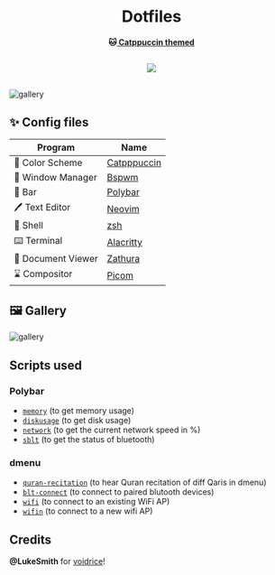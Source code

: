 <h1 align="center">
	Dotfiles
  <br>
  </h1>
  <h4 align ="center">🐱<a href="https://www.github.com/catppuccin/catppuccin"> Catppuccin themed</a>
  <br></h4>
	<h2 align ="center"><p align="center">
    <a href="https://github.com/tsjazil/dotfiles/stargazers"><img src="https://img.shields.io/github/stars/tsjazil/dotfiles?colorA=1e1e28&colorB=c9cbff&style=for-the-badge&logo=starship"></a></p>
	
</h2>


##  
![gallery](https://raw.githubusercontent.com/tsjazil/dotfiles/main/assets/carousel.png)
## 
##
## ✨ Config files

| Program           | Name                                                                                                                         |
| ----------------- | -----------------------------------------------------------------------------------------------------------------------------|
| 🎨 Color Scheme    | [Catpppuccin](https://github.com/catppuccin)                                                                                |
| 🚀 Window Manager  | [Bspwm](https://github.com/baskerville/bspwm)                                                                               |
| 🚧 Bar             | [Polybar](https://github.com/polybar/polybar)                                                                               |
| 🖊️ Text Editor     | [Neovim](https://github.com/neovim/neovim)                                                                                  |
| 🐚 Shell           | [zsh](http://en.wikipedia.org/wiki/Z_shell)                                                                                                |
| ⌨️ Terminal        | [Alacritty](https://github.com/alacritty/alacritty)                                                                         |
| 📄 Document Viewer | [Zathura](https://github.com/pwmt/zathura)                                                                                  |
| ⌛ Compositor      | [Picom](https://aur.archlinux.org/packages/picom-rounded-corners)                                                           |

## 🖼️ Gallery

![gallery](https://raw.githubusercontent.com/tsjazil/dotfiles/main/assets/unix1.jpg)

## Scripts used

### Polybar

  - [`memory`](https://github.com/tsjazil/dotfiles/blob/main/.config/polybar/scripts/memory) (to get memory usage)
  - [`diskusage`](https://github.com/tsjazil/dotfiles/blob/main/.config/polybar/scripts/diskusage) (to get disk usage)
  - [`network`](https://github.com/tsjazil/dotfiles/blob/main/.config/polybar/scripts/network) (to get the current network speed in %)
  - [`sblt`](https://github.com/tsjazil/dotfiles/blob/main/.config/polybar/scripts/sblt) (to get the status of bluetooth)
 
### dmenu

  - [`quran-recitation`](https://github.com/tsjazil/dotfiles/blob/main/.local/bin/dmenu/audio) (to hear Quran recitation of diff Qaris in dmenu)
  - [`blt-connect`](https://github.com/tsjazil/dotfiles/blob/main/.local/bin/dmenu/blt-connect) (to connect to paired blutooth devices)
  - [`wifi`](https://github.com/tsjazil/dotfiles/blob/main/.local/bin/dmenu/wifi) (to connect to an existing WiFi AP)
  - [`wifin`](https://github.com/tsjazil/dotfiles/blob/main/.local/bin/dmenu/wifin) (to connect to a new wifi AP)

## Credits

**@LukeSmith** for [voidrice](https://www.github.com/Lukesmithxyz/voidrice)!